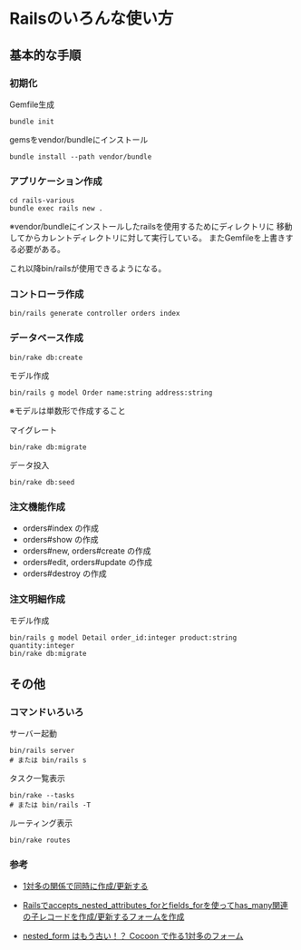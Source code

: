 # Railsのいろんな使い方

## 基本的な手順

### 初期化

Gemfile生成

```
bundle init
```

gemsをvendor/bundleにインストール

```
bundle install --path vendor/bundle
```


### アプリケーション作成

```
cd rails-various
bundle exec rails new .
```

※vendor/bundleにインストールしたrailsを使用するためにディレクトリに
移動してからカレントディレクトリに対して実行している。
またGemfileを上書きする必要がある。

これ以降bin/railsが使用できるようになる。

### コントローラ作成

```
bin/rails generate controller orders index
```


### データベース作成

```
bin/rake db:create
```

モデル作成

```
bin/rails g model Order name:string address:string
```

※モデルは単数形で作成すること


マイグレート

```
bin/rake db:migrate
```

データ投入

```
bin/rake db:seed
```


### 注文機能作成

* orders#index の作成
* orders#show の作成
* orders#new, orders#create の作成
* orders#edit, orders#update の作成
* orders#destroy の作成

### 注文明細作成

モデル作成

```
bin/rails g model Detail order_id:integer product:string quantity:integer
bin/rake db:migrate
```


## その他

### コマンドいろいろ

サーバー起動

```
bin/rails server
# または bin/rails s
```

タスク一覧表示

```
bin/rake --tasks
# または bin/rails -T
```

ルーティング表示

```
bin/rake routes
```

### 参考

* [1対多の関係で同時に作成/更新する](http://pistachio0416.hatenablog.com/entry/2015/02/16/1%E5%AF%BE%E5%A4%9A%E3%81%AE%E9%96%A2%E4%BF%82%E3%81%A7%E5%90%8C%E6%99%82%E3%81%AB%E4%BD%9C%E6%88%90/%E6%9B%B4%E6%96%B0%E3%81%99%E3%82%8B)
* [Railsでaccepts_nested_attributes_forとfields_forを使ってhas_many関連の子レコードを作成/更新するフォームを作成](http://ruby-rails.hatenadiary.com/entry/20141208/1418018874)

* [nested_form はもう古い！？ Cocoon で作る1対多のフォーム](http://qiita.com/Matsushin/items/4829e12da2834d6e386e)